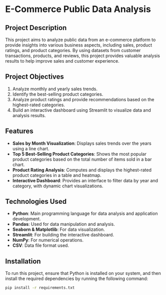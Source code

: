 # E-Commerce Public Data Analysis

## Project Description
This project aims to analyze public data from an e-commerce platform to provide insights into various business aspects, including sales, product ratings, and product categories. By using datasets from customer transactions, products, and reviews, this project provides valuable analysis results to help improve sales and customer experience.

## Project Objectives
1. Analyze monthly and yearly sales trends.
2. Identify the best-selling product categories.
3. Analyze product ratings and provide recommendations based on the highest-rated categories.
4. Build an interactive dashboard using Streamlit to visualize data and analysis results.

## Features
- **Sales by Month Visualization**: Displays sales trends over the years using a line chart.
- **Top 5 Best-Selling Product Categories**: Shows the most popular product categories based on the total number of items sold in a bar chart.
- **Product Rating Analysis**: Computes and displays the highest-rated product categories in a table and heatmap.
- **Interactive Dashboard**: Provides an interface to filter data by year and category, with dynamic chart visualizations.

## Technologies Used
- **Python**: Main programming language for data analysis and application development.
- **Pandas**: Used for data manipulation and analysis.
- **Seaborn & Matplotlib**: For data visualization.
- **Streamlit**: For building the interactive dashboard.
- **NumPy**: For numerical operations.
- **CSV**: Data file format used.

## Installation
To run this project, ensure that Python is installed on your system, and then install the required dependencies by running the following command:

```bash
pip install -r requirements.txt
